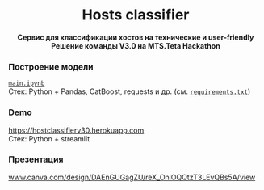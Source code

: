 <h1 align="center">Hosts classifier</h1>
<p align="center"><b>Сервис для классификации хостов на технические и user-friendly<br>Решение команды V3.0 на MTS.Teta Hackathon</b></p>

### Построение модели
[`main.ipynb`](https://github.com/selysse/MTS_Teta_hackathon/blob/master/main.ipynb)  
Стек: Python + Pandas, CatBoost, requests и др. (см. [`requirements.txt`](https://github.com/selysse/MTS_Teta_hackathon/blob/master/requirements.txt))
### Demo 
https://hostclassifierv30.herokuapp.com  
Стек: Python + streamlit
### Презентация
www.canva.com/design/DAEnGUGagZU/reX_OnlOQQtzT3LEvQBs5A/view

